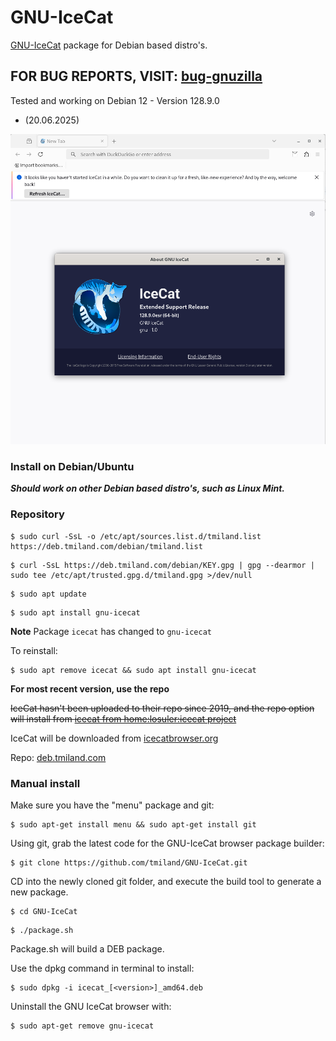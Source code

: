 # GNU-IceCat

[GNU-IceCat](https://www.gnu.org/software/gnuzilla/) package for Debian based distro's.

## FOR BUG REPORTS, VISIT: [bug-gnuzilla](https://lists.gnu.org/mailman/listinfo/bug-gnuzilla)

Tested and working on Debian 12 - Version 128.9.0
- (20.06.2025)

![screenshot](https://raw.githubusercontent.com/tmiland/GNU-IceCat/master/img/icecat.png)

### Install on Debian/Ubuntu

***Should work on other Debian based distro's, such as Linux Mint.***

### Repository

```shell
$ sudo curl -SsL -o /etc/apt/sources.list.d/tmiland.list https://deb.tmiland.com/debian/tmiland.list
```

```shell
$ curl -SsL https://deb.tmiland.com/debian/KEY.gpg | gpg --dearmor | sudo tee /etc/apt/trusted.gpg.d/tmiland.gpg >/dev/null
```

```shell
$ sudo apt update
```

```shell
$ sudo apt install gnu-icecat
```
**Note**
Package ```icecat``` has changed to ```gnu-icecat```

To reinstall:

```shell
$ sudo apt remove icecat && sudo apt install gnu-icecat
```

**For most recent version, use the repo**

~~IceCat hasn't been uploaded to their repo since 2019, and the repo option will install from [icecat from home:losuler:icecat project](https://software.opensuse.org//download.html?project=home%3Alosuler%3Aicecat&package=icecat)~~

IceCat will be downloaded from [icecatbrowser.org](https://icecatbrowser.org)

Repo: [deb.tmiland.com](https://github.com/tmiland/deb.tmiland.com)

### Manual install

Make sure you have the "menu" package and git:

```shell
$ sudo apt-get install menu && sudo apt-get install git
```

Using git, grab the latest code for the GNU-IceCat browser package builder:

```shell
$ git clone https://github.com/tmiland/GNU-IceCat.git
```

CD into the newly cloned git folder, and execute the build tool to generate a new package.

```shell
$ cd GNU-IceCat
```

```shell
$ ./package.sh
```

Package.sh will build a DEB package.

Use the dpkg command in terminal to install:

```shell
$ sudo dpkg -i icecat_[<version>]_amd64.deb
```

Uninstall the GNU IceCat browser with:

```shell
$ sudo apt-get remove gnu-icecat
```
